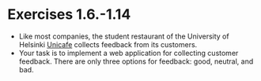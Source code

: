 # Exercises 1.6.-1.14

- Like most companies, the student restaurant of the University of Helsinki [Unicafe](https://www.unicafe.fi/) collects feedback from its customers.
- Your task is to implement a web application for collecting customer feedback. There are only three options for feedback: good, neutral, and bad.
